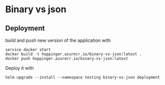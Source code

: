 # Binary vs json

## Deployment

build and push new version of the application with

    service docker start
    docker build -t hoppinger.azurecr.io/binary-vs-json:latest .
    docker push hoppinger.azurecr.io/binary-vs-json:latest

Deploy it with

    helm upgrade --install --namespace testing binary-vs-json deployment